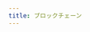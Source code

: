 ```yaml
---
title: ブロックチェーン
---
```


<script setup lang="ts">
import AboutView from './src/views/BlockchainView.vue'

</script>

<AboutView />
<style module>


</style>